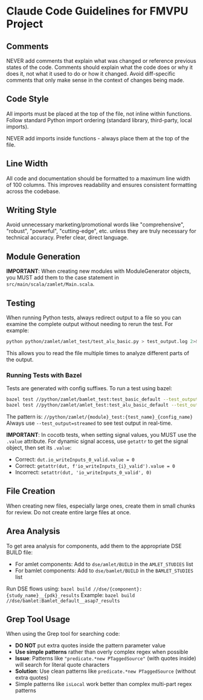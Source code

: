 # Claude Code Guidelines for FMVPU Project

## Comments
NEVER add comments that explain what was changed or reference previous states of the code. Comments should explain what the code does or why it does it, not what it used to do or how it changed. Avoid diff-specific comments that only make sense in the context of changes being made.

## Code Style
All imports must be placed at the top of the file, not inline within functions. Follow standard Python import ordering (standard library, third-party, local imports).

NEVER add imports inside functions - always place them at the top of the file.

## Line Width
All code and documentation should be formatted to a maximum line width of 100 columns. This improves readability and ensures consistent formatting across the codebase.

## Writing Style
Avoid unnecessary marketing/promotional words like "comprehensive", "robust", "powerful", "cutting-edge", etc. unless they are truly necessary for technical accuracy. Prefer clear, direct language.

## Module Generation
**IMPORTANT**: When creating new modules with ModuleGenerator objects, you MUST add them to the case statement in `src/main/scala/zamlet/Main.scala`.

## Testing
When running Python tests, always redirect output to a file so you can examine the complete output without needing to rerun the test. For example:
```bash
python python/zamlet/amlet_test/test_alu_basic.py > test_output.log 2>&1
```
This allows you to read the file multiple times to analyze different parts of the output.

### Running Tests with Bazel
Tests are generated with config suffixes. To run a test using bazel:
```bash
bazel test //python/zamlet/bamlet_test:test_basic_default --test_output=streamed
bazel test //python/zamlet/amlet_test:test_alu_basic_default --test_output=streamed
```
The pattern is: `//python/zamlet/{module}_test:{test_name}_{config_name}`
Always use `--test_output=streamed` to see test output in real-time.

**IMPORTANT**: In cocotb tests, when setting signal values, you MUST use the `.value` attribute. For dynamic signal access, use `getattr` to get the signal object, then set its `.value`:
- Correct: `dut.io_writeInputs_0_valid.value = 0`
- Correct: `getattr(dut, f'io_writeInputs_{i}_valid').value = 0`
- Incorrect: `setattr(dut, 'io_writeInputs_0_valid', 0)`

## File Creation
When creating new files, especially large ones, create them in small chunks for review. Do not create entire large files at once.

## Area Analysis
To get area analysis for components, add them to the appropriate DSE BUILD file:
- For amlet components: Add to `dse/amlet/BUILD` in the `AMLET_STUDIES` list
- For bamlet components: Add to `dse/bamlet/BUILD` in the `BAMLET_STUDIES` list

Run DSE flows using: `bazel build //dse/{component}:{study_name}__{pdk}_results`
Example: `bazel build //dse/bamlet:Bamlet_default__asap7_results`

## Grep Tool Usage
When using the Grep tool for searching code:
- **DO NOT** put extra quotes inside the pattern parameter value
- **Use simple patterns** rather than overly complex regex when possible
- **Issue**: Patterns like `"predicate.*new PTaggedSource"` (with quotes inside) will search for literal quote characters
- **Solution**: Use clean patterns like `predicate.*new PTaggedSource` (without extra quotes)
- Simple patterns like `isLocal` work better than complex multi-part regex patterns